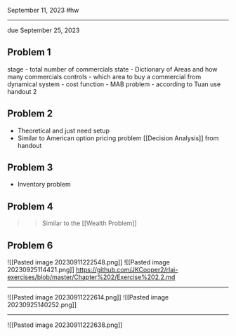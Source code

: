 September 11, 2023
#hw

---

due September 25, 2023
## Problem 1
stage - total number of commercials
state - Dictionary of Areas and how many commercials
controls - which area to buy a commercial from
dynamical system - 
cost function - 
MAB problem - according to Tuan use handout 2
## Problem 2
- Theoretical and just need setup
- Similar to American option pricing problem [[Decision Analysis]] from handout

## Problem 3
- Inventory problem

## Problem 4
>> Similar to the [[Wealth Problem]]  

## Problem 6
![[Pasted image 20230911222548.png]]
![[Pasted image 20230925114421.png]]
https://github.com/JKCooper2/rlai-exercises/blob/master/Chapter%202/Exercise%202.2.md

---
![[Pasted image 20230911222614.png]]
![[Pasted image 20230925140252.png]]

---
![[Pasted image 20230911222638.png]]
